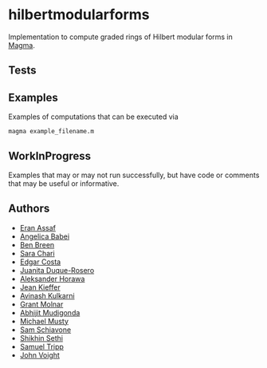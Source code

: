 # hilbertmodularforms

Implementation to compute graded rings of Hilbert modular forms in [Magma](http://magma.maths.usyd.edu.au/magma/).

## Tests

## Examples

Examples of computations that can be executed via

```{shell}
magma example_filename.m
```

## WorkInProgress

Examples that may or may not run successfully, but have code or comments that may be useful or informative.

## Authors

- [Eran Assaf](https://math.dartmouth.edu/~eassaf/)
- [Angelica Babei](https://angelicababei.com/)
- [Ben Breen](http://www.benbreenmath.com/)
- [Sara Chari](https://www.bates.edu/mathematics/faculty-profile/sara-l-chari/)
- [Edgar Costa](https://edgarcosta.org)
- [Juanita Duque-Rosero](https://math.dartmouth.edu/~jduque/)
- [Aleksander Horawa](https://people.maths.ox.ac.uk/horawa/)
- [Jean Kieffer](https://scholar.harvard.edu/kieffer)
- [Avinash Kulkarni](https://math.dartmouth.edu/~akulkarn/)
- [Grant Molnar](https://www.grantmolnar.com/)
- [Abhijit Mudigonda](https://cs.uchicago.edu/people/abhijit-mudigonda/)
- [Michael Musty](https://michaelmusty.github.io/)
- [Sam Schiavone](https://math.mit.edu/~sschiavo/)
- [Shikhin Sethi](https://www.math.princeton.edu/people/shikhin-sethi)
- [Samuel Tripp](https://samueltripp.github.io/)
- [John Voight](http://www.math.dartmouth.edu/~jvoight/)
